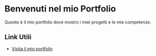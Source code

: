 # Benvenuti nel mio Portfolio

Questo è il mio portfolio dove mostro i miei progetti e le mie competenze.

## Link Utili

- [Visita il mio portfolio](https://ananas666.github.io)
